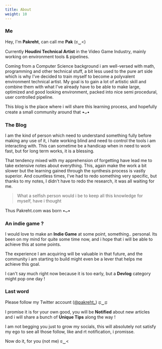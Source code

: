 ```yaml
---
title: About
weight: 10
---
```

### Me

Hey, I'm **Pakreht**, can call me **Pak** (ಠ‿<)

Currently **Houdini Technical Artist** in the Video Game Industry, mainly working on environment tools & pipelines.

Coming from a Computer Science background i am well-versed  with math, programming and other technical stuff, a bit less used to the pure art side which is why I've decided to train myself to become a polyvalent environment technical artist. My goal is to gain a lot of artistic skill and combine them with what I've already have to be able to make large, optimized and good looking environment, packed into nice semi procedural, user controlled pipeline.

This blog is the place where i will share this learning process, and hopefully create a small community around that •ᴗ•

### The Blog

I am the kind of person which need to understand something fully before making any use of it, i hate working blind and need to control the tools i am interacting with. This can sometime be a handicap when in need to work fast, but for long term works, it is a blessing.

That tendency mixed with my apprehension of forgetting have lead me to take extensive notes about everything. This, again make the work a bit slower but the learning gained through the synthesis process is vastly superior. And countless times, I've had to redo something very specific, but thanks to my notes, I didn't have to redo the research, it was all waiting for me.

> What a selfish person would i be to keep all this knowledge for myself, have i thought 

Thus Pakreht.com was born •ᴗ•

### An indie game ?

I would love to make an **Indie Game** at some point, something.. personal. Its been on my mind for quite some time now, and i hope that i will be able to achieve this at some points.

The experience I am acquiring will be valuable in that future, and the community i am starting to build might even be a lever that helps me achieve this goal.

I can't say much right now because it is too early, but a **Devlog** category might pop one day !

### Last word

Please follow my Twitter account ([@pakreht_](https://twitter.com/pakreht_)) ಥ‿ಥ

I promise it is for your own good, you will be **Notified** about new articles and i will share a bunch of **Unique Tips** along the way !

I am not begging you just to grow my socials, this will absolutely not satisfy my ego to see all those follow, like and rt notification, i promisse.

Now do it, for you (not me) ಠ‿<